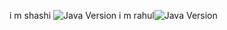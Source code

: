 i m shashi ![Java Version](https://img.shields.io/badge/java-17-blue)
i m rahul![Java Version](https://img.shields.io/badge/java-17-blue)

